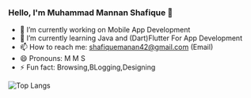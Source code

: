 ### Hello, I'm Muhammad Mannan Shafique 👋

- 🔭 I’m currently working on Mobile App Development
- 🌱 I’m currently learning Java and (Dart)Flutter For App Development
- 📫 How to reach me: shafiquemanan42@gmail.com (Email)
- 😄 Pronouns: M M S
- ⚡ Fun fact: Browsing,BLogging,Designing

![Top Langs](https://github-readme-stats.vercel.app/api/top-langs/?username=mannanshafique&theme=radical&layout=compact)
